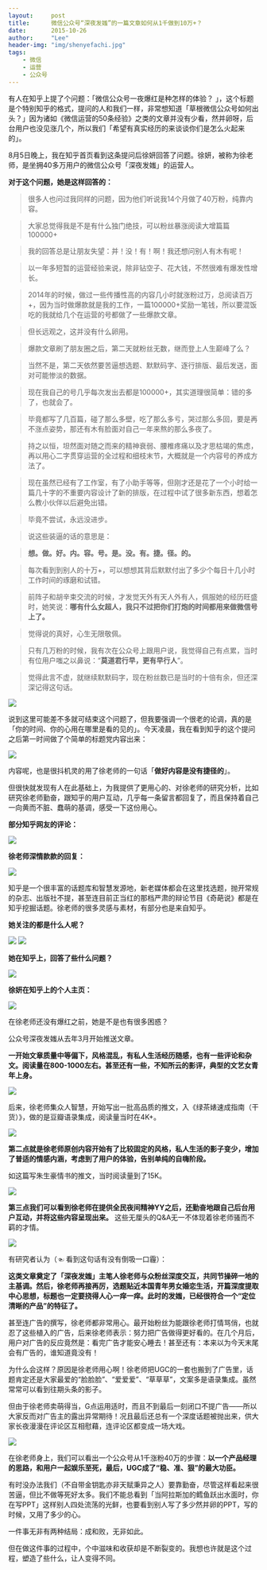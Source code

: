 ```yaml
---
layout:     post
title:      微信公众号“深夜发媸”的一篇文章如何从1千做到10万+？
date:       2015-10-26
author:     "Lee"
header-img: "img/shenyefachi.jpg"
tags:
    - 微信
    - 运营
    - 公众号
---
```


有人在知乎上提了个问题：「微信公众号一夜爆红是种怎样的体验？ 」，这个标题是个特别知乎的格式，提问的人和我们一样，非常想知道「草根微信公众号如何出头？」因为诸如《微信运营的50条经验》之类的文章并没有少看，然并卵呀，后台用户也没见涨几个，所以我们「希望有真实经历的来谈谈你们是怎么火起来的」。


8月5日晚上，我在知乎首页看到这条提问后徐妍回答了问题。徐妍，被称为徐老师，是坐拥40多万用户的微信公众号「深夜发媸」的运营人。


**对于这个问题，她是这样回答的：**


> 很多人也问过我同样的问题，因为他们听说我14个月做了40万粉，纯靠内容。

> 大家总觉得我是不是有什么独门绝技，可以粉丝暴涨阅读大增篇篇100000+

> 我的回答总是让朋友失望：并！没！有！啊！我还想问别人有木有呢！

> 以一年多短暂的运营经验来说，除非钻空子、花大钱，不然很难有爆发性增长。

> 2014年的时候，做过一些传播性高的内容几小时就涨粉过万，总阅读百万+，因为当时做爆款就是我的工作，一篇100000+奖励一笔钱，所以要混饭吃的我就给几个在运营的号都做了一些爆款文章。

> 但长远观之，这并没有什么卵用。

> 爆款文章刷了朋友圈之后，第二天就粉丝无数，继而登上人生巅峰了么？

> 当然不是，第二天依然要苦逼想选题、默默码字、逐行排版、最后发送，面对可能惨淡的数据。

> 现在我自己的号几乎每次发出去都是100000+，其实道理很简单：错的多了，也就会了。

> 毕竟都写了几百篇，碰了那么多壁，吃了那么多亏，哭过那么多回，要是再不涨点姿势，那还有木有脸面对自己一年来熬的那么多夜了。

> 持之以恒，坦然面对随之而来的精神衰弱、腰椎疼痛以及才思枯竭的焦虑，再以用心二字贯穿运营的全过程和细枝末节，大概就是一个内容号的养成方法了。

> 现在虽然已经有了工作室，有了小助手等等，但刚才还是花了一个小时给一篇几十字的不重要内容设计了新的排版，在过程中试了很多新东西，想着怎么教小伙伴以后避免出错。

> 毕竟不尝试，永远没进步。

> 说这些装逼的话的意思是：

> **想。做。好。内。容。号。是。没。有。捷。径。的。**

> 每次看到到别人的十万+，可以想想其背后默默付出了多少个每日十几小时工作时间的琢磨和试错。

> 前阵子和胡辛束交流的时候，才发觉天外有天人外有人，佩服她的经历旺盛时，她笑说：**哪有什么女超人，我只不过把你们打炮的时间都用来做微信号上了。**

> 觉得说的真好，心生无限敬佩。

> 只有几万粉的时候，我有次在公众号上跟用户说，我觉得自己有点累，当时有位用户嗤之以鼻说：“**莫道君行早，更有早行人**”。

> 觉得此言不虚，就继续默默码字，现在粉丝数已是当时的十倍有余，但还深深记得这句话。


 ![](http://7xnqez.com1.z0.glb.clouddn.com/20150807135255_34667.gif)



 

说到这里可能差不多就可结束这个问题了，但我要强调一个很老的论调，真的是「你的时间、你的心用在哪里是看的见的」。今天凌晨，我在看到知乎的这个提问之后第一时间做了个简单的标题党内容出来：

 ![](http://7xnqez.com1.z0.glb.clouddn.com/20150807140245_25830.jpg)




内容呢，也是很抖机灵的用了徐老师的一句话「**做好内容是没有捷径的**」。


但很快就发现有人在此基础上，为我提供了更用心的、对徐老师的研究分析，比如研究徐老师勤奋，跟知乎的用户互动，几乎每一条留言都回复了，而且保持着自己一向黄而不脏、蠢萌的基调，感受一下这份用心。


**部分知乎网友的评论：**


![](http://7xnqez.com1.z0.glb.clouddn.com/20150807140655_36156.jpg)


**徐老师深情款款的回复：**

![](http://7xnqez.com1.z0.glb.clouddn.com/20150807140755_53576.jpg)



 

知乎是一个很丰富的话题库和智慧发源地，新老媒体都会在这里找选题，抛开常规的杂志、出版社不提，甚至连目前正当红的那档严肃的辩论节目《奇葩说》都是在知乎挖掘话题。徐老师的很多灵感与素材，有部分也是来自知乎。


**她关注的都是什么人呢？**


![](http://7xnqez.com1.z0.glb.clouddn.com/20150807140946_31202.jpg)
![](http://7xnqez.com1.z0.glb.clouddn.com/20150807140821_86651.jpg)




 

**她在知乎上，回答了些什么问题？**

![](http://7xnqez.com1.z0.glb.clouddn.com/20150807140850_96232.jpg)


 

**徐妍在知乎上的个人主页：**

![](http://7xnqez.com1.z0.glb.clouddn.com/20150807140923_27242.jpg)



 

在徐老师还没有爆红之前，她是不是也有很多困惑？


公众号深夜发媸从去年3月开始推送文章。


**一开始文章质量中等偏下，风格混乱，有私人生活经历随感，也有一些评论和杂文。阅读量在800-1000左右。甚至还有一些，不知所云的影评，典型的文艺女青年上身。**


![](http://7xnqez.com1.z0.glb.clouddn.com/20150807141035_19952.jpg)



后来，徐老师集众人智慧，开始写出一批高品质的推文，入《绿茶婊速成指南（干货）》，做的是豆瓣语录集成，阅读量当时在4K+。

![](http://7xnqez.com1.z0.glb.clouddn.com/20150807141056_10251.jpg)



**第二点就是徐老师原创内容开始有了比较固定的风格，私人生活的影子变少，增加了普适的情感内涵，考虑到了用户的体验，告别单纯的自嗨阶段。**


如这篇写朱生豪情书的推文，当时阅读量到了15K。


![](http://7xnqez.com1.z0.glb.clouddn.com/20150807141122_85965.jpg)


**第三点我们可以看到徐老师在提供全民夜间精神YY之后，还勤奋地跟自己后台用户互动，并将这些内容呈现出来。** 这些无厘头的Q&A无一不体现着徐老师骚而不羁的才情。


![](http://7xnqez.com1.z0.glb.clouddn.com/20150807141148_62957.jpg)


有研究者认为（☜ 看到这句话有没有倒吸一口霾）：


**这类文章奠定了「深夜发媸」主笔人徐老师与众粉丝深度交互，共同节操碎一地的主基调。然后，徐老师再接再厉，选题贴近本国青年男女婚恋生活，开篇深度提取中心思想，标题也一定要挠得人心一痒一痒。此时的发媸，已经很符合一个“定位清晰的产品”的特征了。**


甚至连广告的撰写，徐老师都非常用心。最开始粉丝为能跟徐老师打情骂俏，也就忍了这些植入的广告，后来徐老师表示：努力把广告做得更好看的。在几个月后，用户对广告的反应竟然是：看完广告才能安心睡去！甚至还有：本来以为今天末尾会有广告的，谁知道竟没有！


为什么会这样？原因是徐老师用心啊！徐老师把UGC的一套也搬到了广告里，话题肯定还是大家最爱的“脸脸脸”、“爱爱爱”、“草草草”，文案多是语录集成。虽然常常可以看到往期头条的影子。


但由于徐老师卖萌得当，G点运用适时，而且不到最后一刻闭口不提广告——所以大家反而对广告主的露出异常期待！况且最后还总有一个深度话题被抛出来，供大家长夜漫漫在评论区互相慰藉，连评论区都变成一场大戏。

![](http://7xnqez.com1.z0.glb.clouddn.com/20150807141236_94036.jpg)



在徐老师身上，我们可以看出一个公众号从1千涨粉40万的步骤：**以一个产品经理的思路，和用户一起娱乐至死，最后，UGC成了“稳、准、狠”的最大功臣。**


有时没办法我们（不自带金钥匙亦非天赋秉异之人）要靠勤奋，尽管这样看起来很苦逼，但比不做等死好太多。我们不能总看到「当阿拉斯加的鳕鱼跃出水面时，你在写PPT」这样别人四处流荡的光鲜，也要看到别人写了多少然并卵的PPT，写的时候，又用了多少的心。


一件事无非有两种结局：成和败，无非如此。


但在做这件事的过程中，个中滋味和收获却是不断裂变的。我想也许就是这个过程，塑造了些什么，让人变得不同。

